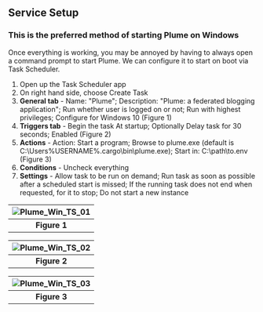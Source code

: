 ## Service Setup

### This is the preferred method of starting Plume on Windows

Once everything is working, you may be annoyed by having to always open a command prompt to start Plume. We can configure it to start on boot via Task Scheduler.

1. Open up the Task Scheduler app
2. On right hand side, choose Create Task
3. **General tab** - Name: "Plume"; Description: "Plume: a federated blogging application"; Run whether user is logged on or not; Run with highest privileges; Configure for Windows 10 (Figure 1)
4. **Triggers tab** - Begin the task At startup; Optionally Delay task for 30 seconds; Enabled (Figure 2)
5. **Actions** - Action: Start a program; Browse to plume.exe (default is C:\Users\%USERNAME%\.cargo\bin\plume.exe); Start in: C:\path\to\.env (Figure 3)
6. **Conditions** - Uncheck everything
7. **Settings** - Allow task to be run on demand; Run task as soon as possible after a scheduled start is missed; If the running task does not end when requested, for it to stop; Do not start a new instance

| ![Plume_Win_TS_01](https://user-images.githubusercontent.com/4871781/73027875-ec5eac80-3df9-11ea-8937-2d5335a5a882.png) |
| :---: |
| **Figure 1** |

| ![Plume_Win_TS_02](https://user-images.githubusercontent.com/4871781/73027475-18c5f900-3df9-11ea-8dbd-f7cc22088d5b.png) |
| :---: |
| **Figure 2** |

| ![Plume_Win_TS_03](https://user-images.githubusercontent.com/4871781/73027487-21b6ca80-3df9-11ea-986d-522731c82b01.png) |
| :---: |
| **Figure 3** |